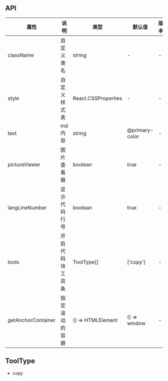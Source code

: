 ## API

| 属性               | 说明             | 类型                | 默认值         | 版本 |
| ------------------ | ---------------- | ------------------- | -------------- | ---- |
| className          | 自定义类名       | string              | -              | -    |
| style              | 自定义样式表     | React.CSSProperties | -              | -    |
| text               | md 内容          | string              | @primary-color | -    |
| pictureViewer      | 图片查看器       | boolean             | true           | -    |
| langLineNumber     | 显示代码行号     | boolean             | true           | -    |
| tools              | 开启代码块工具条 | ToolType[]          | ['copy']       | -    |
| getAnchorContainer | 指定滚动的容器   | () => HTMLElement   | () => window   | -    |

## ToolType

- copy
